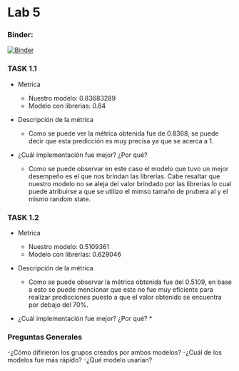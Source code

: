 # Lab 5

### Binder:
[![Binder](https://mybinder.org/badge_logo.svg)](https://mybinder.org/v2/gh/aleg001/Lab5-IA/main)


### TASK 1.1 
- Metrica 
    * Nuestro modelo: 0.83683289
    * Modelo con librerias: 0.84

- Descripción de la métrica 
    * Como se puede ver la métrica obtenida fue de 0.8368, se puede decir que esta predicción es muy precisa ya que se acerca a 1. 

- ¿Cuál implementación fue mejor? ¿Por qué?
    *  Como se puede observar en este caso el modelo que tuvo un mejor desempeño es el que nos brindan las librerias. Cabe resaltar que nuestro modelo no se aleja del valor brindado por las librerias lo cual puede atribuirse a que se utilizo el mimso tamaño de prubera al y el mismo  random state. 


### TASK 1.2 
- Metrica 
    * Nuestro modelo: 0.5109361
    * Modelo con librerias: 0.629046

- Descripción de la métrica 
    * Como se puede observar la métrica obtenida fue del 0.5109, en base a esto se puede mencionar que este no fue muy eficiente para realizar predicciones puesto a que el valor obtenido se encuentra por debajo del 70%. 

- ¿Cuál implementación fue mejor? ¿Por qué?
    *  

### Preguntas Generales
-¿Cómo difirieron los grupos creados por ambos modelos?
-¿Cuál de los modelos fue más rápido?
-¿Qué modelo usarían?